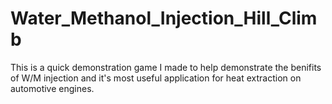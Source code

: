 # Water_Methanol_Injection_Hill_Climb
This is a quick demonstration game I made to help demonstrate the benifits of W/M injection and it's most useful application for heat extraction on automotive engines.
